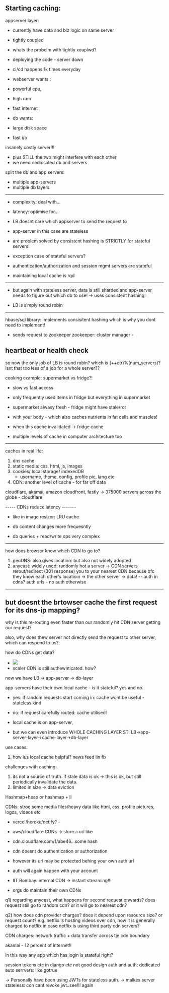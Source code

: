 Starting caching:
---------------------------------------------
appserver layer:
- currently have data and biz logic on same server
- tightly coupled

- whats the probelm with tightly xouplwd?
- deploying the code - server down
- ci/cd happens 1k times everyday

- webserver wants :
- powerful cpu,
- high ram
- fast internet

- db wants:
- large disk space
- fast i/o

insanely costly server!!!
- plus STILL the two might interfere with each other
- we need dedicsated db and servers

split the db and app servers:
- multiple app-servers
- multiple db layers

---------------------------------------------------
- complexity: deal with...
- latency: optimise for...
- LB doesnt care which appserver to send the request to
- app-server in this case are stateless
- are problem solved by consistent hashing is STRICTLY for stateful servers!

- exception case of stateful servers? 
- authentication/authorization and session mgmt servers are stateful
- maintaining local cache is rqd
--------------------------------------------------

- but again with stateless server, data is still sharded and app-server needs to figure out which db to use! -> uses consistent hashing!

- LB is simply round robin
---------------------------------------------------
hbase/sql library: implements consisitent hashing which is why you dont need to implement!
- sends request to zookeeper
zookeeper: cluster manager - 

heartbeat or health check
---------------------------------------------------

so now the only job of LB is round robin? which is (++ctr)%(num_servers)? isnt that too less of a job for a whole server??

cooking example: supermarket vs fridge?!

- slow vs fast access
- only frequently used items in fridge but everything in supermarket
- supermarket alwasy fresh - fridge might have stale/rot

- with your body - which also caches nutrients in fat cells and muscles!
- when this cache invalidated -> fridge cache

- multiple levels of cache
in computer architecture too
---------------------------------------------------

caches in real life:

1. dns cache
2. static media: css, html, js, images
3. cookies/ local storage/ indexedDB
    - username, theme, config, profile pic, lang etc
4. CDN: another level of cache - for far off data

cloudflare, akamai, amazon cloudfront, fastly -> 375000 servers across the globe - cloudflare

----- CDNs reduce latency -------
- like in image resizer: LRU cache

- db content changes more frequesntly
- db queries + read/write ops very complex
----------------------------------------------

how does browser know which CDN to go to?

1. geoDNS: also gives location: but also not widely adopted
2. anycast: widely used: randomly hot a server -> CDN servers rerout/redirect (301 response) you to your nearest CDN because ofc they know each other's locatioin -> the other server -> data!
-- auth in cdns? auth urls - no auth otherwise
--------------------------------------------------------

but doesnt the brtowser cache the first request for its dns-ip mapping?
---------------------------------------------------

why is this re-routing even faster than our randomly hit CDN server getting our request?

also, why does thew server not directly send the request to other server, which can respond to us?

how do CDNs get data?
- <img src="<cdn-url>">
- scaler CDN is still authewnticated. how?

now we have LB -> app-server -> db-layer

app-servers have their own local cache - is it stateful? yes and no.
- yes: if random requests start coming in: cache wont be useful -  stateless kind
- no: if request carefully routed: cache utilised!

- local cache is on app-server,
- but we can even introduce  WHOLE CACHING LAYER ST: 
LB->app-server-layer->cache-layer->db-layer


use cases:
1. how ius local cache helpful? news feed iin fb

challenges with caching-

1. its not a source of truth. if stale data is ok -> this is ok, but still periodically invalidate the data.
2. limited in size -> data eviction

Hashmap+heap or hashmap + ll

CDNs: stroe some media files/heavy data like html, css, profile pictures, logos, videos etc

- vercel/heroku/netify? - 
- aws/cloudflare CDNs -> store a url like 
- cdn.cloudflare.com/1/abe46...some hash

- cdn doesnt do authentication or authorization
- however its url may be protected behing your own auth url
- auth will again happen with your account

- IIT Bombay: internal CDN -> instant streaming!!!
- orgs do maintain their own CDNs


q1) regarding anycast, what happens for second request onwards? does request still go to random cdn? or it will go to nearest cdn?

q2) how does cdn provider charges? does it depend upon resource size? or request count?
e.g. netflix is hosting videos over cdn, how it is generally charged to netflix in case netflix is using third party cdn servers?

CDN charges:
network traffic + data transfer across tje cdn boundary

akamai - 12 percent of internet!!


in this way any app which has login is stateful right?

session tokens etc in django etc not good design
auth and auth: dedicated auto serrvers: like gotrue

-> Personally have been using JWTs for stateless auth.
-> malkes server stateless: con cant revoke jwt..see!!! again